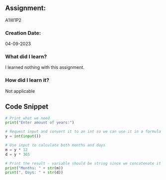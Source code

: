 ## Assignment:
A1W1P2
### Creation Date:
04-09-2023

### What did I learn?
I learned nothing with this assignment.

### How did I learn it?
Not applicable

## Code Snippet
```python
# Print what we need
print("Enter amount of years:")

# Request input and convert it to an int so we can use it in a formula
y = int(input())

# Use input to calculate both months and days
m = y * 12
d = y * 365

# Print the result - variable should be string since we concatenate it to a string 
print("Months: " + str(m))
print(", Days: " + str(d))
```
